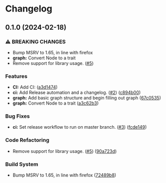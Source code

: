 # Changelog

## 0.1.0 (2024-02-18)


### ⚠ BREAKING CHANGES

* Bump MSRV to 1.65, in line with firefox
* **graph:** Convert Node to a trait
* Remove support for library usage. ([#5](https://github.com/chromic-lighting/chromic/issues/5))

### Features

* **CI:** Add CI: ([a3d1474](https://github.com/chromic-lighting/chromic/commit/a3d14740c8c5dbfb0818d60904282785e0fa2730))
* **ci:** Add Release automation and a changelog. ([#2](https://github.com/chromic-lighting/chromic/issues/2)) ([c894b00](https://github.com/chromic-lighting/chromic/commit/c894b00c098b4908e14dddbc5380f08cc0d297f0))
* **graph:** Add basic graph structure and begin filling out graph ([67c0535](https://github.com/chromic-lighting/chromic/commit/67c0535bbfc814391c1dd2c8f6e88bd996c7e623))
* **graph:** Convert Node to a trait ([a3c62b3](https://github.com/chromic-lighting/chromic/commit/a3c62b354e5de8eeaef4a323a10bdb03bac18087))


### Bug Fixes

* **ci:** Set release workflow to run on master branch. ([#3](https://github.com/chromic-lighting/chromic/issues/3)) ([fcde149](https://github.com/chromic-lighting/chromic/commit/fcde1499398212f1b89025e8aa97cc3d9ef6ed94))


### Code Refactoring

* Remove support for library usage. ([#5](https://github.com/chromic-lighting/chromic/issues/5)) ([90a723d](https://github.com/chromic-lighting/chromic/commit/90a723dee38388382560797f7380dbdf76915cdf))


### Build System

* Bump MSRV to 1.65, in line with firefox ([72489b8](https://github.com/chromic-lighting/chromic/commit/72489b8130a6ec234c98179ec95ba4677542b970))
